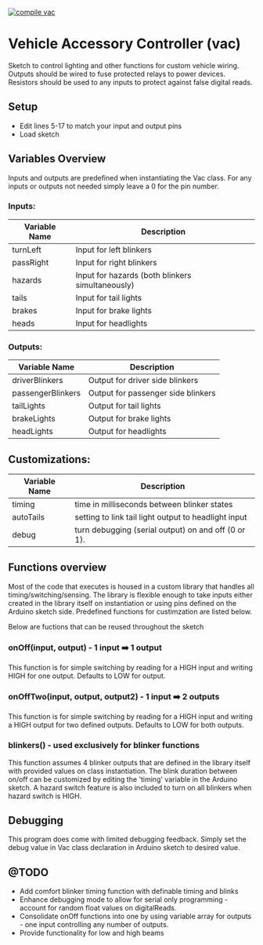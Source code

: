 [![compile vac](https://github.com/ameeuwsen/vac/actions/workflows/compile-vac.yml/badge.svg)](https://github.com/ameeuwsen/vac/actions/workflows/compile-vac.yml)
# Vehicle Accessory Controller (vac)
Sketch to control lighting and other functions for custom vehicle wiring. Outputs should be wired to fuse protected relays to power devices. Resistors should be used to any inputs to protect against false digital reads.

## Setup
- Edit lines 5-17 to match your input and output pins
- Load sketch

## Variables Overview
Inputs and outputs are predefined when instantiating the Vac class. For any inputs or outputs not needed simply leave a 0 for the pin number.
### Inputs:
| Variable Name | Description |
| ---------- | ---------- |
| turnLeft  | Input for left blinkers |
| passRight | Input for right blinkers |
| hazards   | Input for hazards (both blinkers simultaneously) |
| tails     | Input for tail lights |
| brakes    | Input for brake lights |
| heads     | Input for headlights |
### Outputs:
| Variable Name | Description |
| ---------- | ---------- |
| driverBlinkers | Output for driver side blinkers |
| passengerBlinkers  | Output for passenger side blinkers |
| tailLights   | Output for tail lights |
| brakeLights  | Output for brake lights |
| headLights   | Output for headlights |

## Customizations:
| Variable Name | Description |
| ---------- | ---------- |
| timing    | time in milliseconds between blinker states |
| autoTails | setting to link tail light output to headlight input |
| debug     | turn debugging (serial output) on and off (0 or 1). |

## Functions overview
Most of the code that executes is housed in a custom library that handles all timing/switching/sensing. The library is flexible enough to take inputs either created in the library itself on instantiation or using pins defined on the Arduino sketch side. Predefined functions for custimzation are listed below.

Below are fuctions that can be reused throughout the sketch 
### onOff(input, output) - 1 input ➡️ 1 output
This function is for simple switching by reading for a HIGH input and writing HIGH for one output. Defaults to LOW for output.

### onOffTwo(input, output, output2) - 1 input ➡️ 2 outputs
This function is for simple switching by reading for a HIGH input and writing a HIGH output for two defined outputs. Defaults to LOW for both outputs.

### blinkers() - used exclusively for blinker functions
This function assumes 4 blinker outputs that are defined in the library itself with provided values on class instantiation. The blink duration between on/off can be customized by editing the 'timing' variable in the Arduino sketch. A hazard switch feature is also included to turn on all blinkers when hazard switch is HIGH.

## Debugging
This program does come with limited debugging feedback. Simply set the debug value in Vac class declaration in Arduino sketch to desired value.

## @TODO
- Add comfort blinker timing function with definable timing and blinks
- Enhance debugging mode to allow for serial only programming - account for random float values on digitalReads.
- Consolidate onOff functions into one by using variable array for outputs - one input controlling any number of outputs.
- Provide functionality for low and high beams
